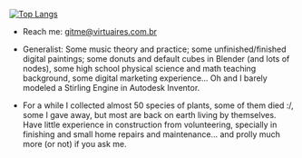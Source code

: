 [![Top Langs](https://github-readme-stats.vercel.app/api/top-langs/?username=vasfvitor&size_weight=0.5&hide=astro,php,blade,css,scss,html,javascript&count_weight=0.5&theme=transparent&hide_progress=true&langs_count=6&card_width=350)](https://github.com/anuraghazra/github-readme-stats)

- Reach me: gitme@virtuaires.com.br

- Generalist: Some music theory and practice; some unfinished/finished digital paintings; some donuts and default cubes in Blender (and lots of nodes), some high school physical science and math teaching background, some digital marketing experience... Oh and I barely modeled a Stirling Engine in Autodesk Inventor.
- For a while I collected almost 50 species of plants, some of them died :/, some I gave away, but most are back on earth living by themselves. Have little experience in construction from volunteering, specially in finishing and small home repairs and maintenance... and prolly much more (or not) if you ask me.
